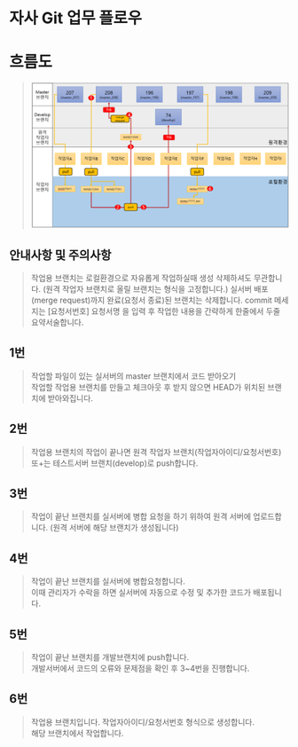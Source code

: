 자사 Git 업무 플로우
==========

# 흐름도
> ![Alt text](./img/gitflow.PNG)

## 안내사항 및 주의사항
> 작업용 브랜치는 로컬환경으로 자유롭게 작업하실때 생성 삭제하셔도 무관합니다. (원격 작업자 브랜치로 올릴 브랜치는 형식을 고정합니다.)
> 실서버 배포(merge request)까지 완료(요청서 종료)된 브랜치는 삭제합니다.
> commit 메세지는 [요청서번호] 요청서명 을 입력 후 작업한 내용을 간략하게 한줄에서 두줄 요약서술합니다.

## 1번
> 작업할 파일이 있는 실서버의 master 브랜치에서 코드 받아오기    
> 작업할 작업용 브랜치를 만들고 체크아웃 후 받지 않으면 HEAD가 위치된 브랜치에 받아와집니다.    

## 2번
> 작업용 브랜치의 작업이 끝나면 원격 작업자 브랜치(작업자아이디/요청서번호) 또+는 테스트서버 브랜치(develop)로 push합니다.    

## 3번
> 작업이 끝난 브랜치를 실서버에 병합 요청을 하기 위하여 원격 서버에 업로드합니다. (원격 서버에 해당 브랜치가 생성됩니다)    

## 4번
> 작업이 끝난 브랜치를 실서버에 병합요청합니다.     
> 이때 관리자가 수락을 하면 실서버에 자동으로 수정 및 추가한 코드가 배포됩니다.    

## 5번
> 작업이 끝난 브랜치를 개발브랜치에 push합니다.    
> 개발서버에서 코드의 오류와 문제점을 확인 후 3~4번을 진행합니다.    

## 6번
> 작업용 브랜치입니다. 작업자아이디/요청서번호 형식으로 생성합니다.    
> 해당 브랜치에서 작업합니다.    